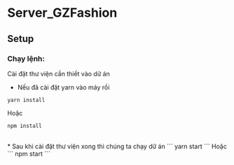
# Server_GZFashion
## Setup
### Chạy lệnh:

Cài đặt thư viện cần thiết vào dữ án<br>
* Nếu đã cài đặt yarn vào máy rồi<br>
```
yarn install 
```
Hoặc
```
npm install
```
<br>
​* Sau khi cài đặt thư viện xong thì chúng ta chạy dữ án 
```
yarn start
```
Hoặc
```
npm start
```